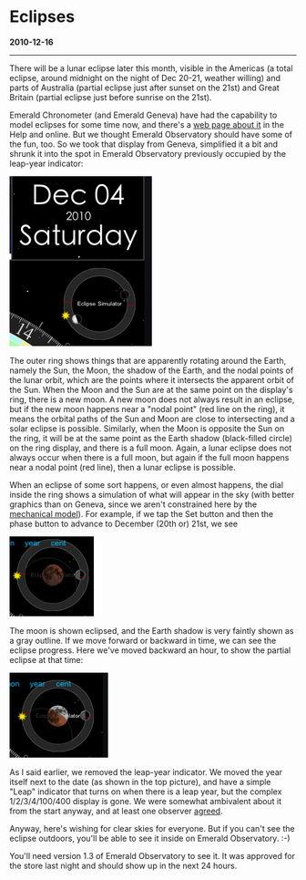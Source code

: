 # Eclipses
**2010-12-16**

---

There will be a lunar eclipse later this month, visible in the Americas (a total eclipse, around midnight on the night of Dec 20-21, weather willing) and parts of Australia (partial eclipse just after sunset on the 21st) and Great Britain (partial eclipse just before sunrise on the 21st).

Emerald Chronometer (and Emerald Geneva) have had the capability to model eclipses for some time now, and there's a [web page about it](http://emeraldsequoia.com/h/Geneva/PredictingEclipses.html) in the Help and online. But we thought Emerald Observatory should have some of the fun, too. So we took that display from Geneva, simplified it a bit and shrunk it into the spot in Emerald Observatory previously occupied by the leap-year indicator:

[![Eclipse simulator in Emerald Observatory](images/eclipseSimulator1.png "eclipseSimulator1")](http://emeraldsequoia.com/esblog/wp-content/uploads/2010/12/eclipseSimulator1.png)

The outer ring shows things that are apparently rotating around the Earth, namely the Sun, the Moon, the shadow of the Earth, and the nodal points of the lunar orbit, which are the points where it intersects the apparent orbit of the Sun. When the Moon and the Sun are at the same point on the display's ring, there is a new moon. A new moon does not always result in an eclipse, but if the new moon happens near a "nodal point" (red line on the ring), it means the orbital paths of the Sun and Moon are close to intersecting and a solar eclipse is possible. Similarly, when the Moon is opposite the Sun on the ring, it will be at the same point as the Earth shadow (black-filled circle) on the ring display, and there is a full moon. Again, a lunar eclipse does not always occur when there is a full moon, but again if the full moon happens near a nodal point (red line), then a lunar eclipse is possible.

When an eclipse of some sort happens, or even almost happens, the dial inside the ring shows a simulation of what will appear in the sky (with better graphics than on Geneva, since we aren't constrained here by the [mechanical model](http://emeraldsequoia.com/h/mmm.html)). For example, if we tap the Set button and then the phase button to advance to December (20th or) 21st, we see

[![](images/EclipseSimulator2.png "EclipseSimulator2")](http://emeraldsequoia.com/esblog/wp-content/uploads/2010/12/EclipseSimulator2.png)

The moon is shown eclipsed, and the Earth shadow is very faintly shown as a gray outline. If we move forward or backward in time, we can see the eclipse progress. Here we've moved backward an hour, to show the partial eclipse at that time:

[![](images/eclipseSim3.png "eclipseSim3")](http://emeraldsequoia.com/esblog/wp-content/uploads/2010/12/eclipseSim3.png)

As I said earlier, we removed the leap-year indicator. We moved the year itself next to the date (as shown in the top picture), and have a simple "Leap" indicator that turns on when there is a leap year, but the complex 1/2/3/4/100/400 display is gone. We were somewhat ambivalent about it from the start anyway, and at least one observer [agreed](http://www.macobserver.com/tmo/article/emerald_observatory_for_ipad_is_drop_dead_gorgeous/).

Anyway, here's wishing for clear skies for everyone. But if you can't see the eclipse outdoors, you'll be able to see it inside on Emerald Observatory. :-)

You'll need version 1.3 of Emerald Observatory to see it. It was approved for the store last night and should show up in the next 24 hours.
